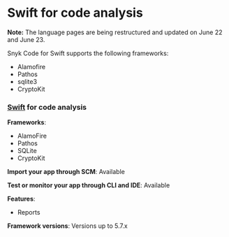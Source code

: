 # Swift for code analysis

**Note:** The language pages are being restructured and updated on June 22 and June 23.

Snyk Code for Swift supports the following frameworks:

* Alamofire
* Pathos&#x20;
* sqlite3
* CryptoKit

### [Swift](./) for code analysis

**Frameworks**:&#x20;

* AlamoFire
* Pathos
* SQLite
* CryptoKit

**Import your app through SCM**: Available

**Test or monitor your app through CLI and IDE**: Available

**Features**:&#x20;

* Reports

**Framework versions**: Versions up to 5.7.x
